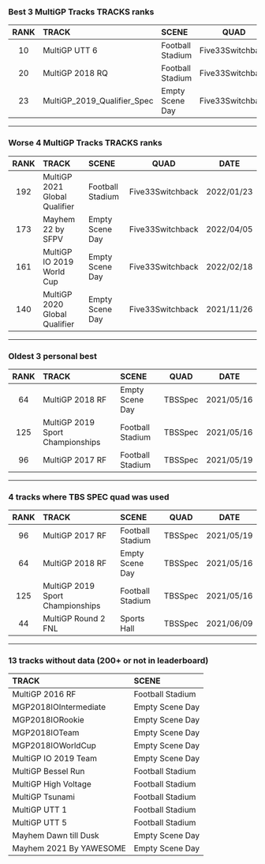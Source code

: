 ### Best 3 MultiGP Tracks TRACKS ranks
|RANK|TRACK|SCENE|QUAD|DATE|
|:---:|:---|:---|:---:|:---:|
|10|MultiGP UTT 6|Football Stadium|Five33Switchback|2022/01/15|
|20|MultiGP 2018 RQ|Football Stadium|Five33Switchback|2022/01/22|
|23|MultiGP_2019_Qualifier_Spec|Empty Scene Day|Five33Switchback|2021/11/24|
---
### Worse 4 MultiGP Tracks TRACKS ranks
|RANK|TRACK|SCENE|QUAD|DATE|
|:---:|:---|:---|:---:|:---:|
|192|MultiGP 2021 Global Qualifier|Football Stadium|Five33Switchback|2022/01/23|
|173|Mayhem 22 by SFPV|Empty Scene Day|Five33Switchback|2022/04/05|
|161|MultiGP IO 2019 World Cup|Empty Scene Day|Five33Switchback|2022/02/18|
|140|MultiGP 2020 Global Qualifier|Empty Scene Day|Five33Switchback|2021/11/26|
---
### Oldest 3 personal best
|RANK|TRACK|SCENE|QUAD|DATE|
|:---:|:---|:---|:---:|:---:|
|64|MultiGP 2018 RF|Empty Scene Day|TBSSpec|2021/05/16|
|125|MultiGP 2019 Sport Championships|Football Stadium|TBSSpec|2021/05/16|
|96|MultiGP 2017 RF|Football Stadium|TBSSpec|2021/05/19|
---
### 4 tracks where TBS SPEC quad was used
|RANK|TRACK|SCENE|QUAD|DATE|
|:---:|:---|:---|:---:|:---:|
|96|MultiGP 2017 RF|Football Stadium|TBSSpec|2021/05/19|
|64|MultiGP 2018 RF|Empty Scene Day|TBSSpec|2021/05/16|
|125|MultiGP 2019 Sport Championships|Football Stadium|TBSSpec|2021/05/16|
|44|MultiGP Round 2 FNL|Sports Hall|TBSSpec|2021/06/09|
---
### 13 tracks without data (200+ or not in leaderboard)
|TRACK|SCENE|
|:---|:---|
|MultiGP 2016 RF|Football Stadium|
|MGP2018IOIntermediate|Empty Scene Day|
|MGP2018IORookie|Empty Scene Day|
|MGP2018IOTeam|Empty Scene Day|
|MGP2018IOWorldCup|Empty Scene Day|
|MultiGP IO 2019 Team|Empty Scene Day|
|MultiGP Bessel Run|Football Stadium|
|MultiGP High Voltage|Football Stadium|
|MultiGP Tsunami|Football Stadium|
|MultiGP UTT 1|Football Stadium|
|MultiGP UTT 5|Football Stadium|
|Mayhem Dawn till Dusk|Empty Scene Day|
|Mayhem 2021 By YAWESOME|Empty Scene Day|
